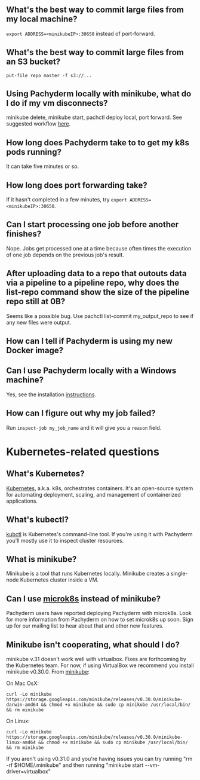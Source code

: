 ## What's the best way to commit large files from my local machine?

`export ADDRESS=<minikubeIP>:30650` instead of port-forward. 

## What's the best way to commit large files from an S3 bucket?

`put-file repo master -f s3://...` 

## Using Pachyderm locally with minikube, what do I do if my vm disconnects? 

minikube delete, minikube start, pachctl deploy local, port forward. See suggested workflow [here]().

## How long does Pachyderm take to to get my k8s pods running?

It can take five minutes or so.

## How long does port forwarding take?

If it hasn't completed in a few minutes, try `export ADDRESS=<minikubeIP>:30650`.

## Can I start processing one job before another finishes?

Nope. Jobs get processed one at a time because often times the execution of one job depends on the previous job's result.

## After uploading data to a repo that outouts data via a pipeline to a pipeline repo, why does the list-repo command show the size of the pipeline repo still at 0B? 

Seems like a possible bug. Use pachctl list-commit my_output_repo to see if any new files were output.

## How can I tell if Pachyderm is using my new Docker image?


## Can I use Pachyderm locally with a Windows machine?

Yes, see the installation [instructions](http://docs.pachyderm.io/en/stable/getting_started/local_installation.html).

## How can I figure out why my job failed?

Run `inspect-job my_job_name` and it will give you a `reason` field.


# Kubernetes-related questions

## What's Kubernetes?

[Kubernetes](https://kubernetes.io/), a.k.a. k8s, orchestrates containers. It's an open-source system for automating deployment, scaling, and management of containerized applications.

## What's kubectl?

[kubctl](https://kubernetes.io/docs/tasks/tools/install-kubectl/) is Kubernetes's command-line tool. If you're using it with Pachyderm you'll mostly use it to inspect cluster resources.


## What is minikube?

Minikube is a tool that runs Kubernetes locally. Minikube creates a single-node Kubernetes cluster inside a VM.

## Can I use [microk8s](https://microk8s.io/) instead of minikube? 

Pachyderm users have reported deploying Pachyderm with microk8s. Look for more information from Pachyderm on how to set microk8s up soon. Sign up for our mailing list to hear about that and other new features.

## Minikube isn't cooperating, what should I do?

minikube v.31 doesn't work well with virtualbox. Fixes are forthcoming by the Kubernetes team. For now, if using VirtualBox we recommend you install minikube v0.30.0. From [minikube](https://github.com/kubernetes/minikube/releases): 

On Mac OsX:

`curl -Lo minikube https://storage.googleapis.com/minikube/releases/v0.30.0/minikube-darwin-amd64 && chmod +x minikube && sudo cp minikube /usr/local/bin/ && rm minikube`

On Linux:

`curl -Lo minikube https://storage.googleapis.com/minikube/releases/v0.30.0/minikube-linux-amd64 && chmod +x minikube && sudo cp minikube /usr/local/bin/ && rm minikube`

If you aren't using v0.31.0 and you're having issues you can try running "rm -rf $HOME/.minikube" and then running "minikube start --vm-driver=virtualbox"
